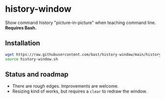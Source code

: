 # history-window

Show command history "picture-in-picture" when teaching command line.
**Requires Bash.**


## Installation

```bash
wget https://raw.githubusercontent.com/bast/history-window/main/history-window.sh
source history-window.sh
```


## Status and roadmap

- There are rough edges. Improvements are welcome.
- Resizing kind of works, but requires a `clear` to redraw the window.
